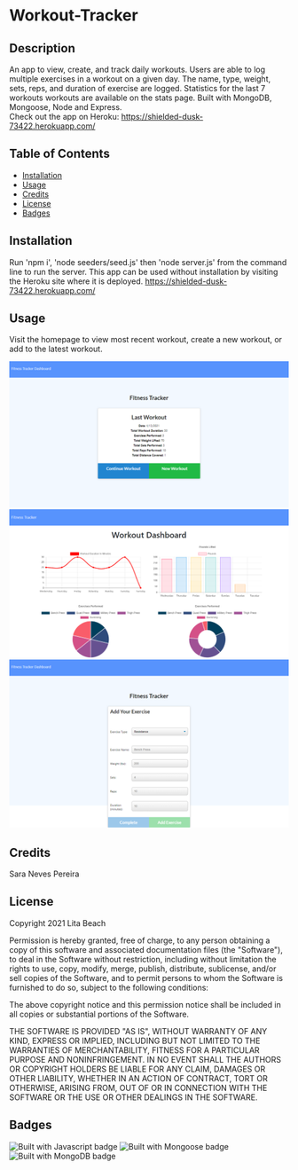 # Workout-Tracker

## Description 

An app to view, create, and track daily workouts. Users are able to log multiple exercises in a workout on a given day. The name, type, weight, sets, reps, and duration of exercise are logged. Statistics for the last 7 workouts workouts are available on the stats page. Built with MongoDB, Mongoose, Node and Express.<br>
Check out the app on Heroku: https://shielded-dusk-73422.herokuapp.com/


## Table of Contents

* [Installation](#installation)
* [Usage](#usage)
* [Credits](#credits)
* [License](#license)
* [Badges](#badges)


## Installation

Run 'npm i', 'node seeders/seed.js' then 'node server.js' from the command line to run the server. This app can be used without installation by visiting the Heroku site where it is deployed. https://shielded-dusk-73422.herokuapp.com/


## Usage 

Visit the homepage to view most recent workout, create a new workout, or add to the latest workout. 

![screenshot of homepage](public/images/homepage.png)
![screenshot of dashboard](public/images/stats.png)
![screenshot of create new workout](public/images/create.png)


## Credits

Sara Neves Pereira


## License

Copyright 2021 Lita Beach

Permission is hereby granted, free of charge, to any person obtaining a copy of this software and associated documentation files (the "Software"), to deal in the Software without restriction, including without limitation the rights to use, copy, modify, merge, publish, distribute, sublicense, and/or sell copies of the Software, and to permit persons to whom the Software is furnished to do so, subject to the following conditions:

The above copyright notice and this permission notice shall be included in all copies or substantial portions of the Software.

THE SOFTWARE IS PROVIDED "AS IS", WITHOUT WARRANTY OF ANY KIND, EXPRESS OR IMPLIED, INCLUDING BUT NOT LIMITED TO THE WARRANTIES OF MERCHANTABILITY, FITNESS FOR A PARTICULAR PURPOSE AND NONINFRINGEMENT. IN NO EVENT SHALL THE AUTHORS OR COPYRIGHT HOLDERS BE LIABLE FOR ANY CLAIM, DAMAGES OR OTHER LIABILITY, WHETHER IN AN ACTION OF CONTRACT, TORT OR OTHERWISE, ARISING FROM, OUT OF OR IN CONNECTION WITH THE SOFTWARE OR THE USE OR OTHER DEALINGS IN THE SOFTWARE.

## Badges

![Built with Javascript badge](https://img.shields.io/badge/Built_with-Javascript-red) 
![Built with Mongoose badge](https://img.shields.io/badge/Built_with-Mpongoose-blue) 
![Built with MongoDB badge](https://img.shields.io/badge/Built_with-MongoDB-green) 

